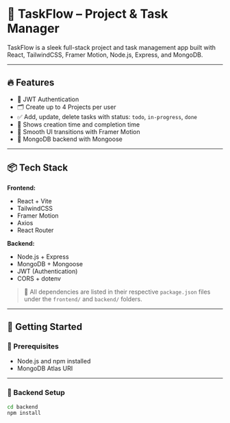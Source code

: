 # 🧠 TaskFlow – Project & Task Manager

TaskFlow is a sleek full-stack project and task management app built with React, TailwindCSS, Framer Motion, Node.js, Express, and MongoDB.

---

## 🔥 Features

- 🔐 JWT Authentication
- 🗂️ Create up to 4 Projects per user
- ✅ Add, update, delete tasks with status: `todo`, `in-progress`, `done`
- 📆 Shows creation time and completion time
- 💨 Smooth UI transitions with Framer Motion
- 💾 MongoDB backend with Mongoose

---

## 📦 Tech Stack

**Frontend:**

- React + Vite
- TailwindCSS
- Framer Motion
- Axios
- React Router

**Backend:**

- Node.js + Express
- MongoDB + Mongoose
- JWT (Authentication)
- CORS + dotenv

> 📌 All dependencies are listed in their respective `package.json` files under the `frontend/` and `backend/` folders.

---

## 🚀 Getting Started

### 🧰 Prerequisites

- Node.js and npm installed
- MongoDB Atlas URI

---

### 🔧 Backend Setup

```bash
cd backend
npm install
